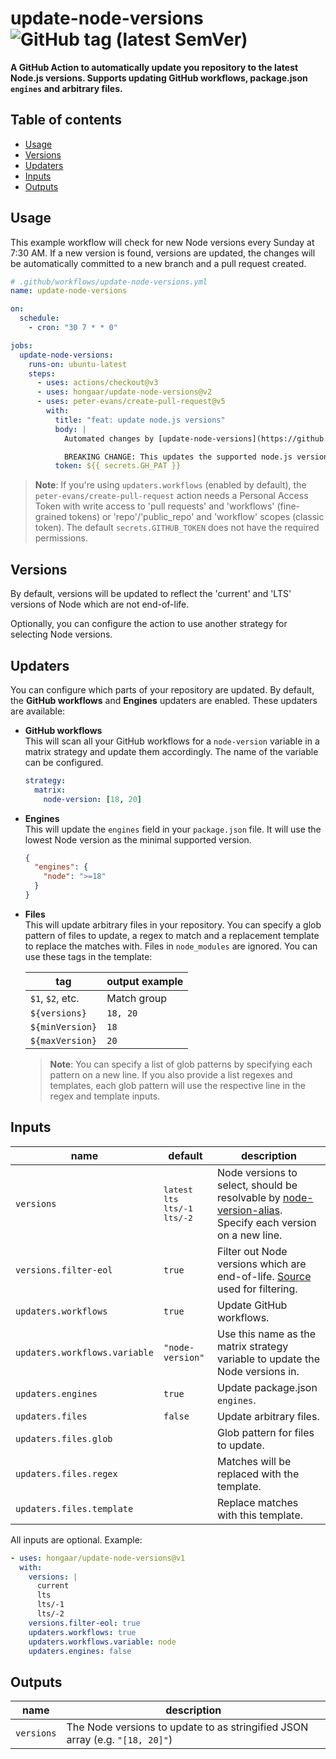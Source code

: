 # update-node-versions ![GitHub tag (latest SemVer)](https://img.shields.io/github/v/tag/hongaar/update-node-versions?label=latest%20version&sort=semver)

**A GitHub Action to automatically update you repository to the latest Node.js
versions. Supports updating GitHub workflows, package.json `engines` and
arbitrary files.**

## Table of contents

<!-- START doctoc generated TOC please keep comment here to allow auto update -->
<!-- DON'T EDIT THIS SECTION, INSTEAD RE-RUN doctoc TO UPDATE -->

- [Usage](#usage)
- [Versions](#versions)
- [Updaters](#updaters)
- [Inputs](#inputs)
- [Outputs](#outputs)

<!-- END doctoc generated TOC please keep comment here to allow auto update -->

## Usage

This example workflow will check for new Node versions every Sunday at 7:30 AM.
If a new version is found, versions are updated, the changes will be
automatically committed to a new branch and a pull request created.

```yaml
# .github/workflows/update-node-versions.yml
name: update-node-versions

on:
  schedule:
    - cron: "30 7 * * 0"

jobs:
  update-node-versions:
    runs-on: ubuntu-latest
    steps:
      - uses: actions/checkout@v3
      - uses: hongaar/update-node-versions@v2
      - uses: peter-evans/create-pull-request@v5
        with:
          title: "feat: update node.js versions"
          body: |
            Automated changes by [update-node-versions](https://github.com/hongaar/update-node-versions) GitHub action

            BREAKING CHANGE: This updates the supported node.js versions
          token: ${{ secrets.GH_PAT }}
```

> **Note**: If you're using `updaters.workflows` (enabled by default), the
> `peter-evans/create-pull-request` action needs a Personal Access Token with
> write access to 'pull requests' and 'workflows' (fine-grained tokens) or
> 'repo'/'public_repo' and 'workflow' scopes (classic token). The default
> `secrets.GITHUB_TOKEN` does not have the required permissions.

## Versions

By default, versions will be updated to reflect the 'current' and 'LTS' versions
of Node which are not end-of-life.

Optionally, you can configure the action to use another strategy for selecting
Node versions.

## Updaters

You can configure which parts of your repository are updated. By default, the
**GitHub workflows** and **Engines** updaters are enabled. These updaters are
available:

- **GitHub workflows**  
  This will scan all your GitHub workflows for a `node-version` variable in a
  matrix strategy and update them accordingly. The name of the variable can be
  configured.
  ```yaml
  strategy:
    matrix:
      node-version: [18, 20]
  ```
- **Engines**  
  This will update the `engines` field in your `package.json` file. It will use
  the lowest Node version as the minimal supported version.
  ```json
  {
    "engines": {
      "node": ">=18"
    }
  }
  ```
- **Files**  
  This will update arbitrary files in your repository. You can specify a glob
  pattern of files to update, a regex to match and a replacement template to
  replace the matches with. Files in `node_modules` are ignored. You can use
  these tags in the template:

  | tag              | output example |
  | ---------------- | -------------- |
  | `$1`, `$2`, etc. | Match group    |
  | `${versions}`    | `18, 20`   |
  | `${minVersion}`  | `18`           |
  | `${maxVersion}`  | `20`           |

  > **Note**: You can specify a list of glob patterns by specifying each pattern
  > on a new line. If you also provide a list regexes and templates, each glob
  > pattern will use the respective line in the regex and template inputs.

## Inputs

| name                          | default                                         | description                                                                                                                                                  |
| ----------------------------- | ----------------------------------------------- | ------------------------------------------------------------------------------------------------------------------------------------------------------------ |
| `versions`                    | <pre>latest<br/>lts<br/>lts/-1<br/>lts/-2</pre> | Node versions to select, should be resolvable by [node-version-alias](https://www.npmjs.com/package/node-version-alias). Specify each version on a new line. |
| `versions.filter-eol`         | `true`                                          | Filter out Node versions which are end-of-life. [Source](https://github.com/nodejs/Release/blob/main/schedule.json) used for filtering.                      |
| `updaters.workflows`          | `true`                                          | Update GitHub workflows.                                                                                                                                     |
| `updaters.workflows.variable` | `"node-version"`                                | Use this name as the matrix strategy variable to update the Node versions in.                                                                                |
| `updaters.engines`            | `true`                                          | Update package.json `engines`.                                                                                                                               |
| `updaters.files`              | `false`                                         | Update arbitrary files.                                                                                                                                      |
| `updaters.files.glob`         |                                                 | Glob pattern for files to update.                                                                                                                            |
| `updaters.files.regex`        |                                                 | Matches will be replaced with the template.                                                                                                                  |
| `updaters.files.template`     |                                                 | Replace matches with this template.                                                                                                                          |

All inputs are optional. Example:

```yaml
- uses: hongaar/update-node-versions@v1
  with:
    versions: |
      current
      lts
      lts/-1
      lts/-2
    versions.filter-eol: true
    updaters.workflows: true
    updaters.workflows.variable: node
    updaters.engines: false
```

## Outputs

| name       | description                                                                      |
| ---------- | -------------------------------------------------------------------------------- |
| `versions` | The Node versions to update to as stringified JSON array (e.g. `"[18, 20]"`) |
